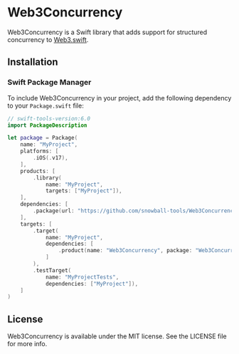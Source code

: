 # Web3Concurrency

Web3Concurrency is a Swift library that adds support for structured concurrency to [Web3.swift](https://github.com/Boilertalk/Web3.swift).

## Installation

### Swift Package Manager

To include Web3Concurrency in your project, add the following dependency to your `Package.swift` file:

```swift
// swift-tools-version:6.0
import PackageDescription

let package = Package(
    name: "MyProject",
    platforms: [
        .iOS(.v17),
    ],
    products: [
        .library(
            name: "MyProject",
            targets: ["MyProject"]),
    ],
    dependencies: [
        .package(url: "https://github.com/snowball-tools/Web3Concurrency", from: "1.0.0"),
    ],
    targets: [
        .target(
            name: "MyProject",
            dependencies: [
                .product(name: "Web3Concurrency", package: "Web3Concurrency"),
            ]
        ),
        .testTarget(
            name: "MyProjectTests",
            dependencies: ["MyProject"]),
    ]
)
```

## License

Web3Concurrency is available under the MIT license. See the LICENSE file for more info.